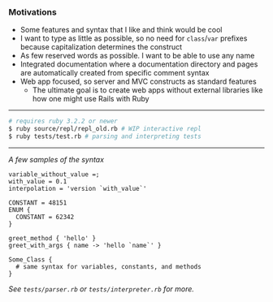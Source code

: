 ### Motivations

- Some features and syntax that I like and think would be cool
- I want to type as little as possible, so no need for `class`/`var` prefixes because capitalization determines the
  construct
- As few reserved words as possible. I want to be able to use any name
- Integrated documentation where a documentation directory and pages are automatically created from specific comment
  syntax
- Web app focused, so server and MVC constructs as standard features
    - The ultimate goal is to create web apps without external libraries like how one might use Rails with Ruby

---

```bash
# requires ruby 3.2.2 or newer
$ ruby source/repl/repl_old.rb # WIP interactive repl
$ ruby tests/test.rb # parsing and interpreting tests
```

---
*A few samples of the syntax*

```
variable_without_value =;
with_value = 0.1
interpolation = 'version `with_value`'

CONSTANT = 48151
ENUM {
  CONSTANT = 62342
}

greet_method { 'hello' }
greet_with_args { name -> 'hello `name`' }

Some_Class {
  # same syntax for variables, constants, and methods
}
```

*See `tests/parser.rb` or `tests/interpreter.rb` for more.*
